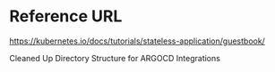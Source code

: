 <h1>Reference URL</h1>

https://kubernetes.io/docs/tutorials/stateless-application/guestbook/

Cleaned Up Directory Structure for ARGOCD Integrations
